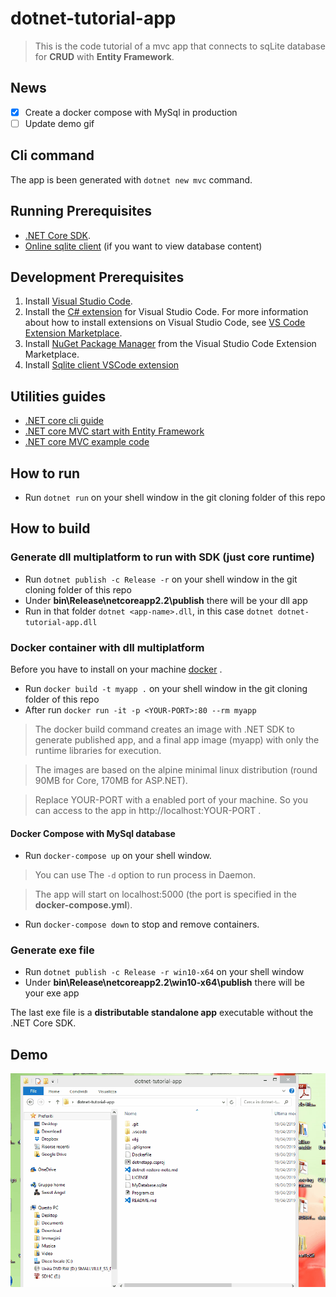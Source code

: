 # dotnet-tutorial-app

> This is the code tutorial of a mvc app that connects to sqLite database for **CRUD** with **Entity Framework**.

## News

* [x] Create a docker compose with MySql in production
* [ ] Update demo gif

## Cli command

The app is been generated with ```dotnet new mvc``` command.

## Running Prerequisites

* [.NET Core SDK](https://www.microsoft.com/net/download/core).
* [Online sqlite client](https://sqliteonline.com/) (if you want to view database content)

## Development Prerequisites

1. Install [Visual Studio Code](https://code.visualstudio.com/).
2. Install the [C# extension](https://marketplace.visualstudio.com/items?itemName=ms-vscode.csharp) for Visual Studio Code. For more information about how to install extensions on Visual Studio Code, see [VS Code Extension Marketplace](https://code.visualstudio.com/docs/editor/extension-gallery).
3. Install [NuGet Package Manager](https://marketplace.visualstudio.com/items?itemName=jmrog.vscode-nuget-package-manager) from the Visual Studio Code Extension Marketplace.
4. Install [Sqlite client VSCode extension](https://github.com/AlexCovizzi/vscode-sqlite)

## Utilities guides

* [.NET core cli guide](https://docs.microsoft.com/it-it/dotnet/core/tools/?tabs=netcore2x)
* [.NET core MVC start with Entity Framework](https://docs.microsoft.com/it-it/aspnet/core/data/ef-mvc/intro?view=aspnetcore-2.2)
* [.NET core MVC example code](https://github.com/aspnet/AspNetCore.Docs/tree/master/aspnetcore/data/ef-mvc/intro/samples/cu-final)


## How to run

* Run ```dotnet run``` on your shell window in the git cloning folder of this repo

## How to build

### Generate dll multiplatform to run with SDK (just core runtime)

* Run ```dotnet publish -c Release -r``` on your shell window in the git cloning folder of this repo
* Under **bin\Release\netcoreapp2.2\publish** there will be your dll app
* Run in that folder ```dotnet <app-name>.dll```, in this case ```dotnet dotnet-tutorial-app.dll```

### Docker container with dll multiplatform

Before you have to install on your machine [docker](https://docs.docker.com/docker-for-windows/install/) .

* Run ```docker build -t myapp .``` on your shell window in the git cloning folder of this repo
* After run ```docker run -it -p <YOUR-PORT>:80 --rm myapp``` 

> The docker build command creates an image with .NET SDK to generate published app, and a final app image (myapp) with only the runtime libraries for execution.

> The images are based on the alpine minimal linux distribution (round 90MB for Core, 170MB for ASP.NET).

> Replace YOUR-PORT with a enabled port of your machine. So you can access to the app in http://localhost:YOUR-PORT .

#### Docker Compose with MySql database

* Run ```docker-compose up``` on your shell window.

> You can use The ```-d``` option to run process in Daemon.

> The app will start on localhost:5000 (the port is specified in the **docker-compose.yml**).

* Run ```docker-compose down``` to stop and remove containers.

### Generate exe file

* Run ```dotnet publish -c Release -r win10-x64``` on your shell window
* Under **bin\Release\netcoreapp2.2\win10-x64\publish** there will be your exe app

The last exe file is a **distributable standalone app** executable without the .NET Core SDK.

## Demo

![demo.gif](demo.gif)
